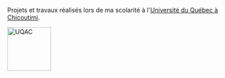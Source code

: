Projets et travaux réalisés lors de ma scolarité à l'[Université du Québec à Chicoutimi](https://www.uqac.ca/).

<img alt="UQAC" src="https://www.uqac.ca/wp-content/themes/uqac/assets/images/uqac.svg" width="100">
